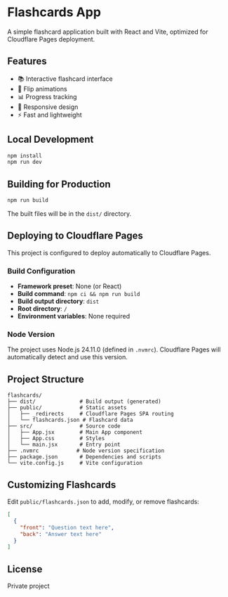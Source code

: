 # Flashcards App

A simple flashcard application built with React and Vite, optimized for Cloudflare Pages deployment.

## Features

- 📚 Interactive flashcard interface
- 🔄 Flip animations
- 📊 Progress tracking
- 📱 Responsive design
- ⚡ Fast and lightweight

## Local Development

```bash
npm install
npm run dev
```

## Building for Production

```bash
npm run build
```

The built files will be in the `dist/` directory.

## Deploying to Cloudflare Pages

This project is configured to deploy automatically to Cloudflare Pages.

### Build Configuration

- **Framework preset**: None (or React)
- **Build command**: `npm ci && npm run build`
- **Build output directory**: `dist`
- **Root directory**: `/`
- **Environment variables**: None required

### Node Version

The project uses Node.js 24.11.0 (defined in `.nvmrc`). Cloudflare Pages will automatically detect and use this version.

## Project Structure

```
flashcards/
├── dist/              # Build output (generated)
├── public/            # Static assets
│   ├── _redirects     # Cloudflare Pages SPA routing
│   └── flashcards.json # Flashcard data
├── src/               # Source code
│   ├── App.jsx        # Main App component
│   ├── App.css        # Styles
│   └── main.jsx       # Entry point
├── .nvmrc            # Node version specification
├── package.json       # Dependencies and scripts
└── vite.config.js     # Vite configuration
```

## Customizing Flashcards

Edit `public/flashcards.json` to add, modify, or remove flashcards:

```json
[
  {
    "front": "Question text here",
    "back": "Answer text here"
  }
]
```

## License

Private project
